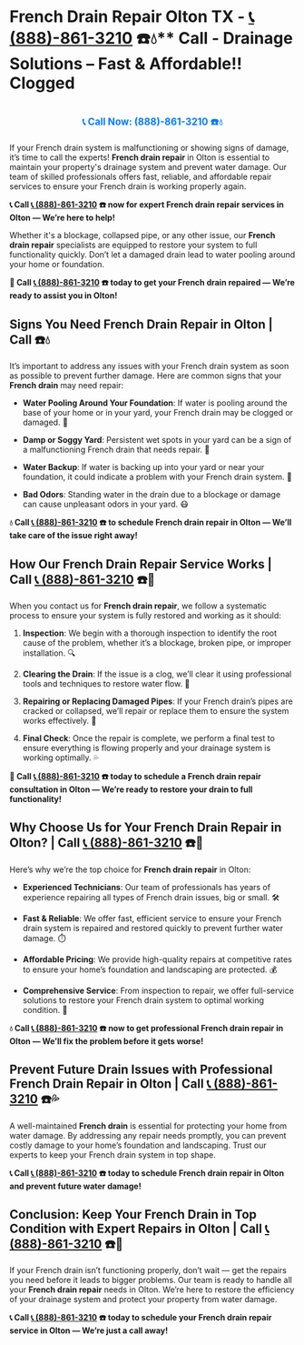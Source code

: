 # French Drain Repair Olton TX - [📞 (888)-861-3210](https://plumbing-texas-3210.netlify.app) ☎️💧** Call  - Drainage Solutions – Fast & Affordable!! Clogged
# 

<p align="center" style="font-size: 1.2em; font-weight: bold; margin: 20px 0;">
  <a href="https://plumbing-texas-3210.netlify.app" target="_blank" style="color: #007BFF; text-decoration: none;">📞 Call Now: (888)-861-3210 ☎️💧</a>
</p>

If your French drain system is malfunctioning or showing signs of damage, it’s time to call the experts! **French drain repair** in Olton is essential to maintain your property's drainage system and prevent water damage. Our team of skilled professionals offers fast, reliable, and affordable repair services to ensure your French drain is working properly again.

**📞 Call [📞 (888)-861-3210](https://plumbing-texas-3210.netlify.app) ☎️ now for expert French drain repair services in Olton — We’re here to help!**

Whether it's a blockage, collapsed pipe, or any other issue, our **French drain repair** specialists are equipped to restore your system to full functionality quickly. Don’t let a damaged drain lead to water pooling around your home or foundation.

**🚨 Call [📞 (888)-861-3210](https://plumbing-texas-3210.netlify.app) ☎️ today to get your French drain repaired — We’re ready to assist you in Olton!**

## **Signs You Need French Drain Repair in Olton | Call  ☎️💧**

It’s important to address any issues with your French drain system as soon as possible to prevent further damage. Here are common signs that your **French drain** may need repair:

- **Water Pooling Around Your Foundation**: If water is pooling around the base of your home or in your yard, your French drain may be clogged or damaged. 🌊

- **Damp or Soggy Yard**: Persistent wet spots in your yard can be a sign of a malfunctioning French drain that needs repair. 🌱

- **Water Backup**: If water is backing up into your yard or near your foundation, it could indicate a problem with your French drain system. 🚨

- **Bad Odors**: Standing water in the drain due to a blockage or damage can cause unpleasant odors in your yard. 😷

**💧 Call [📞 (888)-861-3210](https://plumbing-texas-3210.netlify.app) ☎️ to schedule French drain repair in Olton — We’ll take care of the issue right away!**

## **How Our French Drain Repair Service Works | Call [📞 (888)-861-3210](https://plumbing-texas-3210.netlify.app) ☎️🔧**

When you contact us for **French drain repair**, we follow a systematic process to ensure your system is fully restored and working as it should:

1. **Inspection**: We begin with a thorough inspection to identify the root cause of the problem, whether it’s a blockage, broken pipe, or improper installation. 🔍

2. **Clearing the Drain**: If the issue is a clog, we’ll clear it using professional tools and techniques to restore water flow. 🧰

3. **Repairing or Replacing Damaged Pipes**: If your French drain’s pipes are cracked or collapsed, we’ll repair or replace them to ensure the system works effectively. 🔧

4. **Final Check**: Once the repair is complete, we perform a final test to ensure everything is flowing properly and your drainage system is working optimally. 💦

**🚨 Call [📞 (888)-861-3210](https://plumbing-texas-3210.netlify.app) ☎️ today to schedule a French drain repair consultation in Olton — We’re ready to restore your drain to full functionality!**

## **Why Choose Us for Your French Drain Repair in Olton? | Call [📞 (888)-861-3210](https://plumbing-texas-3210.netlify.app) ☎️🌟**

Here’s why we’re the top choice for **French drain repair** in Olton:

- **Experienced Technicians**: Our team of professionals has years of experience repairing all types of French drain issues, big or small. 🛠️

- **Fast & Reliable**: We offer fast, efficient service to ensure your French drain system is repaired and restored quickly to prevent further water damage. ⏱️

- **Affordable Pricing**: We provide high-quality repairs at competitive rates to ensure your home’s foundation and landscaping are protected. 💰

- **Comprehensive Service**: From inspection to repair, we offer full-service solutions to restore your French drain system to optimal working condition. 🔧

**💧 Call [📞 (888)-861-3210](https://plumbing-texas-3210.netlify.app) ☎️ now to get professional French drain repair in Olton — We’ll fix the problem before it gets worse!**

## **Prevent Future Drain Issues with Professional French Drain Repair in Olton | Call [📞 (888)-861-3210](https://plumbing-texas-3210.netlify.app) ☎️💦**

A well-maintained **French drain** is essential for protecting your home from water damage. By addressing any repair needs promptly, you can prevent costly damage to your home’s foundation and landscaping. Trust our experts to keep your French drain system in top shape.

**📞 Call [📞 (888)-861-3210](https://plumbing-texas-3210.netlify.app) ☎️ today to schedule French drain repair in Olton and prevent future water damage!**

## **Conclusion: Keep Your French Drain in Top Condition with Expert Repairs in Olton | Call [📞 (888)-861-3210](https://plumbing-texas-3210.netlify.app) ☎️🔧**

If your French drain isn’t functioning properly, don’t wait — get the repairs you need before it leads to bigger problems. Our team is ready to handle all your **French drain repair** needs in Olton. We’re here to restore the efficiency of your drainage system and protect your property from water damage.

**📞 Call [📞 (888)-861-3210](https://plumbing-texas-3210.netlify.app) ☎️ today to schedule your French drain repair service in Olton — We’re just a call away!**
